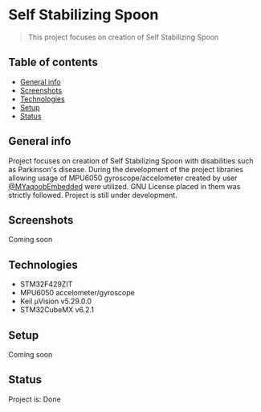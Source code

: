 # Self Stabilizing Spoon
> This project focuses on creation of Self Stabilizing Spoon

## Table of contents
* [General info](#general-info)
* [Screenshots](#screenshots)
* [Technologies](#technologies)
* [Setup](#setup)
* [Status](#status)

## General info
Project focuses on creation of Self Stabilizing Spoon with disabilities such as Parkinson's disease. During the development of the project libraries allowing usage of MPU6050 gyroscope/accelometer created by user [@MYaqoobEmbedded](https://github.com/MYaqoobEmbedded) were utilized. GNU License placed in them was strictly followed. Project is still under development. 

## Screenshots
Coming soon	

## Technologies
* STM32F429ZIT
* MPU6050 accelometer/gyroscope
* Keil μVision v5.29.0.0
* STM32CubeMX v6.2.1

## Setup
Coming soon

## Status
Project is: Done
